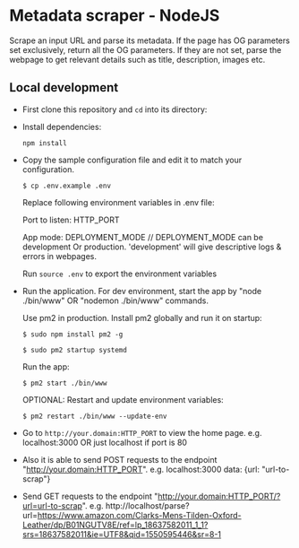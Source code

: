 # Metadata scraper - NodeJS

Scrape an input URL and parse its metadata. If the page has OG parameters set exclusively, return all the OG parameters. If they are not set, parse the webpage to get relevant details such as title, description, images etc.

## Local development

* First clone this repository and `cd` into its directory:

* Install dependencies:

    ```
    npm install
    ```

* Copy the sample configuration file and edit it to match your configuration.

    ```
    $ cp .env.example .env
    ```
    Replace following environment variables in .env file:

    Port to listen: HTTP_PORT

    App mode: DEPLOYMENT_MODE 
    // DEPLOYMENT_MODE can be development Or production. 'development' will give descriptive logs & errors in webpages.

    Run `source .env` to export the environment variables

* Run the application. 
    For dev environment, start the app by "node ./bin/www" OR "nodemon ./bin/www" commands.

    Use pm2 in production. 
    Install pm2 globally and run it on startup:

    ```
    $ sudo npm install pm2 -g
    ```
    
    ```
    $ sudo pm2 startup systemd
    ```

    Run the app:
    
    ```
    $ pm2 start ./bin/www
    ```

    OPTIONAL: Restart and update environment variables:

    ```
    $ pm2 restart ./bin/www --update-env
    ```

* Go to  `http://your.domain:HTTP_PORT` to view the home page. e.g. localhost:3000 OR just localhost if port is 80
* Also it is able to send POST requests to the endpoint "http://your.domain:HTTP_PORT". 
  e.g. localhost:3000  data: {url: "url-to-scrap"}
* Send GET requests to the endpoint "http://your.domain:HTTP_PORT/?url=url-to-scrap". 
  e.g. http://localhost/parse?url=https://www.amazon.com/Clarks-Mens-Tilden-Oxford-Leather/dp/B01NGUTV8E/ref=lp_18637582011_1_1?srs=18637582011&ie=UTF8&qid=1550595446&sr=8-1
